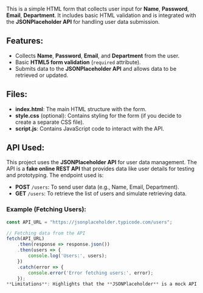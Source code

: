 
This is a simple HTML form that collects user input for **Name**, **Password**, **Email**, **Department**.
It includes basic HTML validation and is integrated with the **JSONPlaceholder API** for handling user data submission.

## Features:
- Collects **Name**, **Password**, **Email**, and **Department** from the user.
- Basic **HTML5 form validation** (`required` attribute).
- Submits data to the **JSONPlaceholder API** and allows data to be retrieved or updated.

## Files:
- **index.html**: The main HTML structure with the form.
- **style.css** (optional): Contains styling for the form (if you decide to create a separate CSS file).
- **script.js**: Contains JavaScript code to interact with the API.

## API Used:
This project uses the **JSONPlaceholder API** for user data management. The API is a **fake online REST API** that provides data like user details for testing and prototyping. The endpoint used is:

- **POST** `/users`: To send user data (e.g., Name, Email, Department).
- **GET** `/users`: To retrieve the list of users and simulate retrieving data.

### Example (Fetching Users):
```javascript
const API_URL = "https://jsonplaceholder.typicode.com/users";

// Fetching data from the API
fetch(API_URL)
    .then(response => response.json())
    .then(users => {
        console.log('Users:', users);
    })
    .catch(error => {
        console.error('Error fetching users:', error);
    });
**Limitations**: Highlights that the **JSONPlaceholder** is a mock API and data does not persist across requests but i add code so that data will be added in table but not updated as api doesnot get this data .
